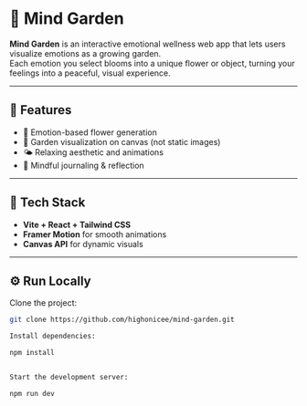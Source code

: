 # 🌷 Mind Garden

**Mind Garden** is an interactive emotional wellness web app that lets users visualize emotions as a growing garden.  
Each emotion you select blooms into a unique flower or object, turning your feelings into a peaceful, visual experience.

---

## 🌼 Features

- 🪻 Emotion-based flower generation  
- 🌿 Garden visualization on canvas (not static images)  
- 🌤️ Relaxing aesthetic and animations  
- 💭 Mindful journaling & reflection  

---

## 🧠 Tech Stack

- **Vite + React + Tailwind CSS**  
- **Framer Motion** for smooth animations  
- **Canvas API** for dynamic visuals  

---

## ⚙️ Run Locally

Clone the project:
```bash
git clone https://github.com/highonicee/mind-garden.git

Install dependencies:

npm install


Start the development server:

npm run dev
